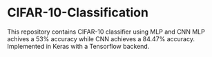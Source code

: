 # CIFAR-10-Classification

This repository contains CIFAR-10 classifier using MLP and CNN
MLP achives a 53% accuracy while CNN achieves a 84.47% accuracy. 
Implemented in Keras with a Tensorflow backend.
